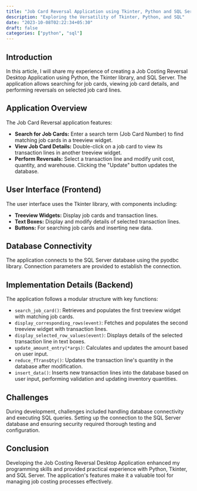 ```yaml
---
title: "Job Card Reversal Application using Tkinter, Python and SQL Server"
description: "Exploring the Versatility of Tkinter, Python, and SQL"
date: "2023-10-08T02:22:34+05:30"
draft: false
categories: ["python", "sql"]
---
```


## Introduction
In this article, I will share my experience of creating a Job Costing Reversal Desktop Application using Python, the Tkinter library, and SQL Server. The application allows searching for job cards, viewing job card details, and performing reversals on selected job card lines.

## Application Overview
The Job Card Reversal application features:
- **Search for Job Cards:** Enter a search term (Job Card Number) to find matching job cards in a treeview widget.
- **View Job Card Details:** Double-click on a job card to view its transaction lines in another treeview widget.
- **Perform Reversals:** Select a transaction line and modify unit cost, quantity, and warehouse. Clicking the "Update" button updates the database.

## User Interface (Frontend)
The user interface uses the Tkinter library, with components including:
- **Treeview Widgets:** Display job cards and transaction lines.
- **Text Boxes:** Display and modify details of selected transaction lines.
- **Buttons:** For searching job cards and inserting new data.

## Database Connectivity
The application connects to the SQL Server database using the pyodbc library. Connection parameters are provided to establish the connection.

## Implementation Details (Backend)
The application follows a modular structure with key functions:
- `search_job_card()`: Retrieves and populates the first treeview widget with matching job cards.
- `display_corresponding_rows(event)`: Fetches and populates the second treeview widget with transaction lines.
- `display_selected_row_values(event)`: Displays details of the selected transaction line in text boxes.
- `update_amount_entry(*args)`: Calculates and updates the amount based on user input.
- `reduce_fTransQty()`: Updates the transaction line's quantity in the database after modification.
- `insert_data()`: Inserts new transaction lines into the database based on user input, performing validation and updating inventory quantities.

## Challenges
During development, challenges included handling database connectivity and executing SQL queries. Setting up the connection to the SQL Server database and ensuring security required thorough testing and configuration.

## Conclusion
Developing the Job Costing Reversal Desktop Application enhanced my programming skills and provided practical experience with Python, Tkinter, and SQL Server. The application's features make it a valuable tool for managing job costing processes effectively.

